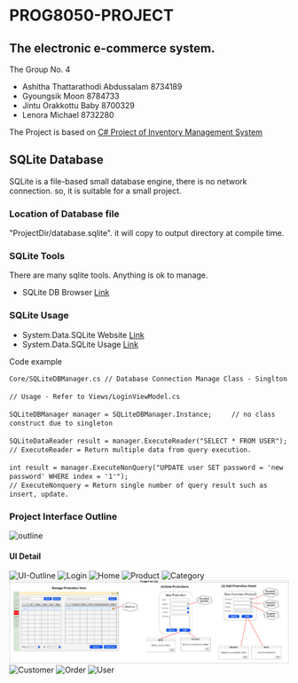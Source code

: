 # PROG8050-PROJECT

## The electronic e-commerce system.

The Group No. 4

- Ashitha Thattarathodi Abdussalam 8734189
- Gyoungsik Moon 8784733
- Jintu Orakkottu Baby 8700329
- Lenora Michael 8732280 

The Project is based on [C# Project of Inventory Management System](https://www.youtube.com/watch?v=tF7zShUZG7E)

## SQLite Database

SQLite is a file-based small database engine, there is no network connection. so, it is suitable for a small project.

### Location of Database file
"ProjectDir/database.sqlite". it will copy to output directory at compile time.

### SQLite Tools

There are many sqlite tools. Anything is ok to manage.

- SQLite DB Browser [Link](https://sqlitebrowser.org/)

### SQLite Usage

- System.Data.SQLite Website [Link](http://system.data.sqlite.org/index.html/doc/trunk/www/index.wiki)
- System.Data.SQLite Usage [Link](https://zetcode.com/csharp/sqlite/)


Code example

``` Csharp
Core/SQLiteDBManager.cs // Database Connection Manage Class - Singlton

// Usage - Refer to Views/LoginViewModel.cs

SQLiteDBManager manager = SQLiteDBManager.Instance;     // no class construct due to singleton

SQLiteDataReader result = manager.ExecuteReader("SELECT * FROM USER"); 
// ExecuteReader = Return multiple data from query execution.

int result = manager.ExecuteNonQuery("UPDATE user SET password = 'new password' WHERE index = '1'");
// ExecuteNonquery = Return single number of query result such as insert, update.
```


### Project Interface Outline
![outline](./Project-Outline.drawio.png)


#### UI Detail
![UI-Outline](./Document/UI_Outline/UI-Outline.png)
![Login](./Document/UI_Outline/View00_Login.png)
![Home](./Document/UI_Outline/View01_Home.png)
![Product](./Document/UI_Outline/View02_Product.png)
![Category](./Document/UI_Outline/View03_Category.png)
![Promotion](./Document/UI_Outline/View04_Promotion.png)
![Customer](./Document/UI_Outline/View05_Customer.png)
![Order](./Document/UI_Outline/View06_Order.png)
![User](./Document/UI_Outline/View07_User.png)